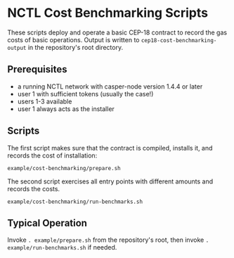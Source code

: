 # NCTL Cost Benchmarking Scripts

These scripts deploy and operate a basic CEP-18 contract to record the gas costs of basic operations. Output is written to `cep18-cost-benchmarking-output` in the repository's root directory.

## Prerequisites
- a running NCTL network with casper-node version 1.4.4 or later
- user 1 with sufficient tokens (usually the case!)
- users 1-3 available
- user 1 always acts as the installer

## Scripts

The first script makes sure that the contract is compiled, installs it, and records the cost of installation:

`example/cost-benchmarking/prepare.sh`

The second script exercises all entry points with different amounts and records the costs.

`example/cost-benchmarking/run-benchmarks.sh`

## Typical Operation

Invoke `. example/prepare.sh` from the repository's root, then invoke `. example/run-benchmarks.sh` if needed.